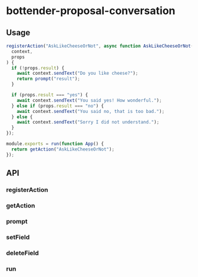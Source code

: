 # bottender-proposal-conversation

## Usage

```js
registerAction("AskLikeCheeseOrNot", async function AskLikeCheeseOrNot(
  context,
  props
) {
  if (!props.result) {
    await context.sendText("Do you like cheese?");
    return prompt("result");
  }

  if (props.result === "yes") {
    await context.sendText("You said yes! How wonderful.");
  } else if (props.result === "no") {
    await context.sendText("You said no, that is too bad.");
  } else {
    await context.sendText("Sorry I did not understand.");
  }
});

module.exports = run(function App() {
  return getAction("AskLikeCheeseOrNot");
});
```

## API

### registerAction

### getAction

### prompt

### setField

### deleteField

### run
